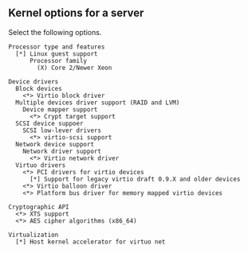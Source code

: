 Kernel options for a server
---------------------------
Select the following options.

    Processor type and features
      [*] Linux guest support
          Processor family
            (X) Core 2/Newer Xeon

    Device drivers
      Block devices
        <*> Virtio block driver
      Multiple devices driver support (RAID and LVM)
        Device mapper support
          <*> Crypt target support
      SCSI device suppoer
        SCSI low-lever drivers
          <*> virtio-scsi support
      Network device support
        Network driver support
          <*> Virtio network driver
      Virtuo drivers
        <*> PCI drivers for virtio devices
          [*] Support for legacy virtio draft 0.9.X and older devices
        <*> Virtio balloon driver
        <*> Platform bus driver for memory mapped virtio devices

    Cryptographic API
      <*> XTS support
      <*> AES cipher algorithms (x86_64)

    Virtualization
      [*] Host kernel accelerator for virtuo net
